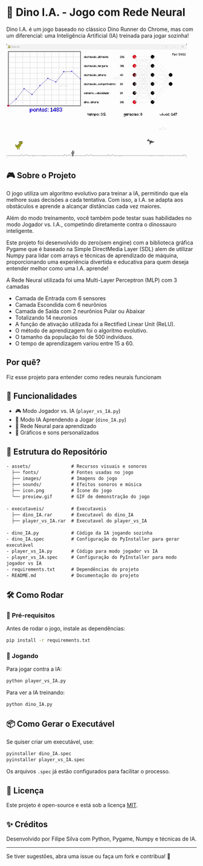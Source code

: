 # 🦖 Dino I.A. - Jogo com Rede Neural  

Dino I.A. é um jogo baseado no clássico Dino Runner do Chrome, mas com um diferencial: uma Inteligência Artificial (IA) treinada para jogar sozinha!

![Preview do Jogo](assets/preview.gif)

## 🎮 Sobre o Projeto

O jogo utiliza um algoritmo evolutivo para treinar a IA, permitindo que ela melhore suas decisões a cada tentativa. Com isso, a I.A. se adapta aos obstáculos e aprende a alcançar distâncias cada vez maiores.

Além do modo treinamento, você também pode testar suas habilidades no modo Jogador vs. I.A., competindo diretamente contra o dinossauro inteligente.

Este projeto foi desenvolvido do zero(sem engine) com a biblioteca gráfica Pygame que é baseado na Simple DirectMedia Layer (SDL) alem de utilizar Numpy para lidar com arrays e técnicas de aprendizado de máquina, proporcionando uma experiência divertida e educativa para quem deseja entender melhor como uma I.A. aprende!

  A Rede Neural utilizada foi uma Multi-Layer Perceptron (MLP) com 3 camadas

  - Camada de Entrada com 6 sensores
  - Camada Escondida com 6 neurônios
  - Camada de Saída com 2 neurônios Pular ou Abaixar
  - Totalizando 14 neuronios
  - A função de ativação utilizada foi a Rectified Linear Unit (ReLU).
  - O método de aprendizagem foi o algoritmo evolutivo.
  - O tamanho da população foi de 500 indivíduos.
  - O tempo de aprendizagem variou entre 15 a 60.

## Por quê?

Fiz esse projeto para entender como redes neurais funcionam

## 🚀 Funcionalidades  
- 🎮 Modo Jogador vs. IA (`player_vs_IA.py`)  
- 🤖 Modo IA Aprendendo a Jogar (`dino_IA.py`)  
- 🧠 Rede Neural para aprendizado  
- 🎨 Gráficos e sons personalizados  

## 📂 Estrutura do Repositório  

```
- assets/               # Recursos visuais e sonoros
  ├── fonts/            # Fontes usadas no jogo
  ├── images/           # Imagens do jogo
  ├── sounds/           # Efeitos sonoros e música
  ├── icon.png          # Ícone do jogo
  └── preview.gif       # GIF de demonstração do jogo

- executaveis/          # Executaveis
  ├── dino_IA.rar       # Executavel do dino_IA
  ├── player_vs_IA.rar  # Executavel do player_vs_IA

- dino_IA.py            # Código da IA jogando sozinha
- dino_IA.spec          # Configuração do PyInstaller para gerar executável
- player_vs_IA.py       # Código para modo jogador vs IA
- player_vs_IA.spec     # Configuração do PyInstaller para modo jogador vs IA
- requirements.txt      # Dependências do projeto
- README.md             # Documentação do projeto
```

## 🛠️ Como Rodar  

### 🔧 Pré-requisitos  
Antes de rodar o jogo, instale as dependências:  

```bash
pip install -r requirements.txt
```

### 🎢 Jogando  

Para jogar contra a IA:  

```bash
python player_vs_IA.py
```

Para ver a IA treinando:  

```bash
python dino_IA.py
```

## 📦 Como Gerar o Executável  

Se quiser criar um executável, use:  

```bash
pyinstaller dino_IA.spec
pyinstaller player_vs_IA.spec
```

Os arquivos `.spec` já estão configurados para facilitar o processo.  

## 🐝 Licença  

Este projeto é open-source e está sob a licença [MIT](LICENSE).  

## ✨ Créditos  

Desenvolvido por Filipe Silva com Python, Pygame, Numpy e técnicas de IA.  

---
Se tiver sugestões, abra uma issue ou faça um fork e contribua! 🚀  

